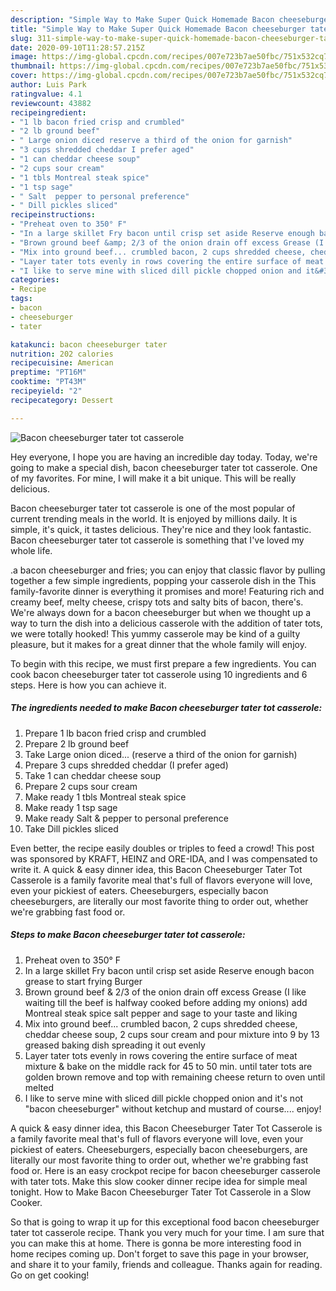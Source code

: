```yaml
---
description: "Simple Way to Make Super Quick Homemade Bacon cheeseburger tater tot casserole"
title: "Simple Way to Make Super Quick Homemade Bacon cheeseburger tater tot casserole"
slug: 311-simple-way-to-make-super-quick-homemade-bacon-cheeseburger-tater-tot-casserole
date: 2020-09-10T11:28:57.215Z
image: https://img-global.cpcdn.com/recipes/007e723b7ae50fbc/751x532cq70/bacon-cheeseburger-tater-tot-casserole-recipe-main-photo.jpg
thumbnail: https://img-global.cpcdn.com/recipes/007e723b7ae50fbc/751x532cq70/bacon-cheeseburger-tater-tot-casserole-recipe-main-photo.jpg
cover: https://img-global.cpcdn.com/recipes/007e723b7ae50fbc/751x532cq70/bacon-cheeseburger-tater-tot-casserole-recipe-main-photo.jpg
author: Luis Park
ratingvalue: 4.1
reviewcount: 43882
recipeingredient:
- "1 lb bacon fried crisp and crumbled"
- "2 lb ground beef"
- " Large onion diced reserve a third of the onion for garnish"
- "3 cups shredded cheddar I prefer aged"
- "1 can cheddar cheese soup"
- "2 cups sour cream"
- "1 tbls Montreal steak spice"
- "1 tsp sage"
- " Salt  pepper to personal preference"
- " Dill pickles sliced"
recipeinstructions:
- "Preheat oven to 350° F"
- "In a large skillet Fry bacon until crisp set aside Reserve enough bacon grease to start frying Burger"
- "Brown ground beef &amp; 2/3 of the onion drain off excess Grease (I like waiting till the beef is halfway cooked before adding my onions) add Montreal steak spice salt pepper and sage to your taste and liking"
- "Mix into ground beef... crumbled bacon, 2 cups shredded cheese, cheddar cheese soup, 2 cups sour cream and pour mixture into 9 by 13 greased baking dish spreading it out evenly"
- "Layer tater tots evenly in rows covering the entire surface of meat mixture &amp; bake on the middle rack for 45 to 50 min. until tater tots are golden brown remove and top with remaining cheese return to oven until melted"
- "I like to serve mine with sliced dill pickle chopped onion and it&#39;s not &#34;bacon cheeseburger&#34; without ketchup and mustard of course.... enjoy!"
categories:
- Recipe
tags:
- bacon
- cheeseburger
- tater

katakunci: bacon cheeseburger tater 
nutrition: 202 calories
recipecuisine: American
preptime: "PT16M"
cooktime: "PT43M"
recipeyield: "2"
recipecategory: Dessert

---
```



![Bacon cheeseburger tater tot casserole](https://img-global.cpcdn.com/recipes/007e723b7ae50fbc/751x532cq70/bacon-cheeseburger-tater-tot-casserole-recipe-main-photo.jpg)

Hey everyone, I hope you are having an incredible day today. Today, we're going to make a special dish, bacon cheeseburger tater tot casserole. One of my favorites. For mine, I will make it a bit unique. This will be really delicious.

Bacon cheeseburger tater tot casserole is one of the most popular of current trending meals in the world. It is enjoyed by millions daily. It is simple, it's quick, it tastes delicious. They're nice and they look fantastic. Bacon cheeseburger tater tot casserole is something that I've loved my whole life.

.a bacon cheeseburger and fries; you can enjoy that classic flavor by pulling together a few simple ingredients, popping your casserole dish in the This family-favorite dinner is everything it promises and more! Featuring rich and creamy beef, melty cheese, crispy tots and salty bits of bacon, there&#39;s. We&#39;re always down for a bacon cheeseburger but when we thought up a way to turn the dish into a delicious casserole with the addition of tater tots, we were totally hooked! This yummy casserole may be kind of a guilty pleasure, but it makes for a great dinner that the whole family will enjoy.


To begin with this recipe, we must first prepare a few ingredients. You can cook bacon cheeseburger tater tot casserole using 10 ingredients and 6 steps. Here is how you can achieve it.

<!--inarticleads1-->

##### The ingredients needed to make Bacon cheeseburger tater tot casserole:

1. Prepare 1 lb bacon fried crisp and crumbled
1. Prepare 2 lb ground beef
1. Take  Large onion diced... (reserve a third of the onion for garnish)
1. Prepare 3 cups shredded cheddar (I prefer aged)
1. Take 1 can cheddar cheese soup
1. Prepare 2 cups sour cream
1. Make ready 1 tbls Montreal steak spice
1. Make ready 1 tsp sage
1. Make ready  Salt &amp; pepper to personal preference
1. Take  Dill pickles sliced


Even better, the recipe easily doubles or triples to feed a crowd! This post was sponsored by KRAFT, HEINZ and ORE-IDA, and I was compensated to write it. A quick &amp; easy dinner idea, this Bacon Cheeseburger Tater Tot Casserole is a family favorite meal that&#39;s full of flavors everyone will love, even your pickiest of eaters. Cheeseburgers, especially bacon cheeseburgers, are literally our most favorite thing to order out, whether we&#39;re grabbing fast food or. 

<!--inarticleads2-->

##### Steps to make Bacon cheeseburger tater tot casserole:

1. Preheat oven to 350° F
1. In a large skillet Fry bacon until crisp set aside Reserve enough bacon grease to start frying Burger
1. Brown ground beef &amp; 2/3 of the onion drain off excess Grease (I like waiting till the beef is halfway cooked before adding my onions) add Montreal steak spice salt pepper and sage to your taste and liking
1. Mix into ground beef... crumbled bacon, 2 cups shredded cheese, cheddar cheese soup, 2 cups sour cream and pour mixture into 9 by 13 greased baking dish spreading it out evenly
1. Layer tater tots evenly in rows covering the entire surface of meat mixture &amp; bake on the middle rack for 45 to 50 min. until tater tots are golden brown remove and top with remaining cheese return to oven until melted
1. I like to serve mine with sliced dill pickle chopped onion and it&#39;s not &#34;bacon cheeseburger&#34; without ketchup and mustard of course.... enjoy!


A quick &amp; easy dinner idea, this Bacon Cheeseburger Tater Tot Casserole is a family favorite meal that&#39;s full of flavors everyone will love, even your pickiest of eaters. Cheeseburgers, especially bacon cheeseburgers, are literally our most favorite thing to order out, whether we&#39;re grabbing fast food or. Here is an easy crockpot recipe for bacon cheeseburger casserole with tater tots. Make this slow cooker dinner recipe idea for simple meal tonight. How to Make Bacon Cheeseburger Tater Tot Casserole in a Slow Cooker. 

So that is going to wrap it up for this exceptional food bacon cheeseburger tater tot casserole recipe. Thank you very much for your time. I am sure that you can make this at home. There is gonna be more interesting food in home recipes coming up. Don't forget to save this page in your browser, and share it to your family, friends and colleague. Thanks again for reading. Go on get cooking!
